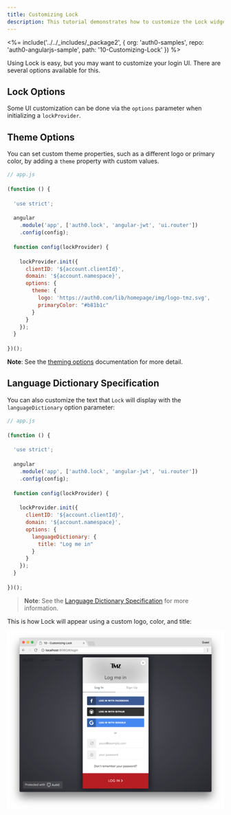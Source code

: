 ```yaml
---
title: Customizing Lock
description: This tutorial demonstrates how to customize the Lock widget
---
```


<%= include('../../_includes/_package2', {
  org: 'auth0-samples',
  repo: 'auth0-angularjs-sample',
  path: '10-Customizing-Lock'
}) %>

Using Lock is easy, but you may want to customize your login UI. There are several options available for this.

## Lock Options

Some UI customization can be done via the `options` parameter when initializing a `lockProvider`.

## Theme Options

You can set custom theme properties, such as a different logo or primary color, by adding a `theme` property with custom values.

```js
// app.js

(function () {

  'use strict';

  angular
    .module('app', ['auth0.lock', 'angular-jwt', 'ui.router'])
    .config(config);

  function config(lockProvider) {

    lockProvider.init({
      clientID: '${account.clientId}',
      domain: '${account.namespace}',
      options: {
        theme: {
          logo: 'https://auth0.com/lib/homepage/img/logo-tmz.svg',
          primaryColor: "#b81b1c"
        }
      }
    });
  }

})();
```

**Note**: See the [theming options](https://github.com/auth0/lock#theming-options) documentation for more detail.

## Language Dictionary Specification

You can also customize the text that `Lock` will display with the `languageDictionary` option parameter:

```js
// app.js

(function () {

  'use strict';

  angular
    .module('app', ['auth0.lock', 'angular-jwt', 'ui.router'])
    .config(config);

  function config(lockProvider) {

    lockProvider.init({
      clientID: '${account.clientId}',
      domain: '${account.namespace}',
      options: {
        languageDictionary: {
          title: "Log me in"
        }
      }
    });
  }

})();
```

> **Note**: See the [Language Dictionary Specification](https://github.com/auth0/lock#language-dictionary-specification) for more information.

This is how Lock will appear using a custom logo, color, and title:

![Custom lock](/media/articles/angularjs/widget-custom-logo-color.png)
